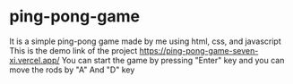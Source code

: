 # ping-pong-game
It is a simple ping-pong game made by me using html, css, and javascript
This is the demo link of the project
https://ping-pong-game-seven-xi.vercel.app/
You can start the game by pressing "Enter" key and you can move the rods by "A" And "D" key
